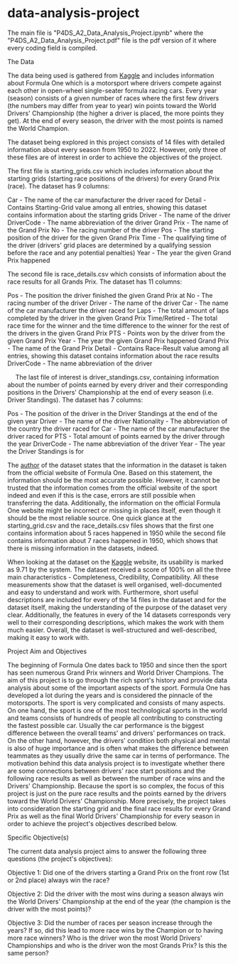# data-analysis-project

The main file is "P4DS_A2_Data_Analysis_Project.ipynb" where the "P4DS_A2_Data_Analysis_Project.pdf" file is the pdf version of it where every coding field is compiled.

The Data

The data being used is gathered from [Kaggle](https://www.kaggle.com/datasets/debashish311601/formula-1-official-data-19502022) and includes information about Formula One which is a motorsport where drivers compete against each other in open-wheel single-seater formula racing cars. Every year (season) consists of a given number of races where the first few drivers (the numbers may differ from year to year) win points toward the World Drivers' Championship (the higher a driver is placed, the more points they get). At the end of every season, the driver with the most points is named the World Champion.

The dataset being explored in this project consists of 14 files with detailed information about every season from 1950 to 2022. However, only three of these files are of interest in order to achieve the objectives of the project.

The first file is starting_grids.csv which includes information about the starting grids (starting race positions of the drivers) for every Grand Prix (race). The dataset has 9 columns:
 
 Car - The name of the car manufacturer the driver raced for
 Detail - Contains Starting-Grid value among all entries, showing this dataset contains information about the starting grids
 Driver - The name of the driver
 DriverCode - The name abbreviation of the driver
 Grand Prix - The name of the Grand Prix
 No - The racing number of the driver
 Pos - The starting position of the driver for the given Grand Prix
 Time - The qualifying time of the driver (drivers' grid places are determined by a qualifying session before the race and any potential
 penalties)
 Year - The year the given Grand Prix happened

The second file is race_details.csv which consists of information about the race results for all Grands Prix. The dataset has 11 columns:

 Pos - The position the driver finished the given Grand Prix at
 No - The racing number of the driver
 Driver - The name of the driver
 Car - The name of the car manufacturer the driver raced for
 Laps - The total amount of laps completed by the driver in the given Grand Prix
 Time/Retired - The total race time for the winner and the time difference to the winner for the rest of the drivers in the given Grand Prix
 PTS - Points won by the driver from the given Grand Prix
 Year - The year the given Grand Prix happened
 Grand Prix - The name of the Grand Prix
 Detail - Contains Race-Result value among all entries, showing this dataset contains information about the race results
 DriverCode - The name abbreviation of the driver
 
  The last file of interest is driver_standings.csv, containing information about the number of points earned by every driver and their corresponding positions in the Drivers' Championship at the end of every season (i.e. Driver Standings). The dataset has 7 columns:
  
 Pos - The position of the driver in the Driver Standings at the end of the given year
 Driver - The name of the driver
 Nationality - The abbreviation of the country the driver raced for
 Car - The name of the car manufacturer the driver raced for
 PTS - Total amount of points earned by the driver through the year
 DriverCode - The name abbreviation of the driver
 Year - The year the Driver Standings is for
 
 The [author](https://www.kaggle.com/debashish311601) of the dataset states that the information in the dataset is taken from the official website of Formula One. Based on this statement, the information should be the most accurate possible. However, it cannot be trusted that the information comes from the official website of the sport indeed and even if this is the case, errors are still possible when transferring the data. Additionally, the information on the official Formula One website might be incorrect or missing in places itself, even though it should be the most reliable source. One quick glance at the starting_grid.csv and the race_details.csv files shows that the first one contains information about 5 races happened in 1950 while the second file contains information about 7 races happened in 1950, which shows that there is missing information in the datasets, indeed.
 
 When looking at the dataset on the [Kaggle](https://www.kaggle.com/datasets/debashish311601/formula-1-official-data-19502022) website, its usability is marked as 9.71 by the system. The dataset received a score of 100% on all the three main characteristics - Completeness, Credibility, Compatibility. All these measurements show that the dataset is well organised, well-documented and easy to understand and work with. Furthermore, short useful descriptions are included for every of the 14 files in the dataset and for the dataset itself, making the understanding of the purpose of the dataset very clear. Additionally, the features in every of the 14 datasets corresponds very well to their corresponding descriptions, which makes the work with them much easier. Overall, the dataset is well-structured and well-described, making it easy to work with.
 
 Project Aim and Objectives
 
 The beginning of Formula One dates back to 1950 and since then the sport has seen numerous Grand Prix winners and World Driver Champions. The aim of this project is to go through the rich sport's history and provide data analysis about some of the important aspects of the sport. Formula One has developed a lot during the years and is considered the pinnacle of the motorsports. The sport is very complicated and consists of many aspects. On one hand, the sport is one of the most technological sports in the world and teams consists of hundreds of people all contributing to constructing the fastest possible car. Usually the car performance is the biggest difference between the overall teams' and drivers' performances on track. On the other hand, however, the drivers' condition both physical and mental is also of huge importance and is often what makes the difference between teammates as they usually drive the same car in terms of performance. The motivation behind this data analysis project is to investigate whether there are some connections between drivers' race start positions and the following race results as well as between the number of race wins and the Drivers' Championship. Because the sport is so complex, the focus of this project is just on the pure race results and the points earned by the drivers toward the World Drivers' Championship. More precisely, the project takes into consideration the starting grid and the final race results for every Grand Prix as well as the final World Drivers' Championship for every season in order to achieve the project's objectives described below.
 
 Specific Objective(s)
 
 The current data analysis project aims to answer the following three questions (the project's objectives):
 
 Objective 1: Did one of the drivers starting a Grand Prix on the front row (1st or 2nd place) always win the race?
 
 Objective 2: Did the driver with the most wins during a season always win the World Drivers' Championship at the end of the year (the champion is the driver with the most points)?
 
 Objective 3: Did the number of races per season increase through the years? If so, did this lead to more race wins by the Champion or to having more race winners? Who is the driver won the most World Drivers' Championships and who is the driver won the most Grands Prix? Is this the same person?
